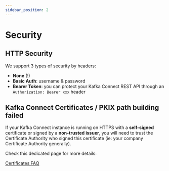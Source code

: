 ```yaml
---
sidebar_position: 2
---
```


# Security

## HTTP Security

We support 3 types of security by headers:

- **None** (!)
- **Basic Auth**: username & password
- **Bearer Token**: you can protect your Kafka Connect REST API through an `Authorization: Bearer xxx` header

## Kafka Connect Certificates / PKIX path building failed

If your Kafka Connect instance is running on HTTPS with a **self-signed** certificate or signed by a **non-trusted issuer**, you will need to trust the Certificate Authority who signed this certificate (ie: your company Certificate Authority generally).

Check this dedicated page for more details:

[Certificates FAQ](../login-troubleshooting/certificates-faq)
